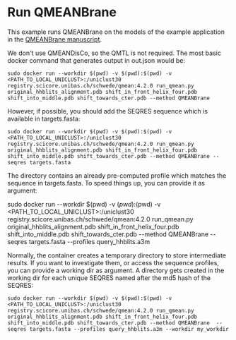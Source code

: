 Run QMEANBrane
==============

This example runs QMEANBrane on the models of the example application in the 
[QMEANBrane manuscript](https://doi.org/10.1093/bioinformatics/btu457).

We don't use QMEANDisCo, so the QMTL is not required. The most basic docker 
command that generates output in out.json would be:

```terminal
sudo docker run --workdir $(pwd) -v $(pwd):$(pwd) -v <PATH_TO_LOCAL_UNICLUST>:/uniclust30 registry.scicore.unibas.ch/schwede/qmean:4.2.0 run_qmean.py original_hhblits_alignment.pdb shift_in_front_helix_four.pdb shift_into_middle.pdb shift_towards_cter.pdb --method QMEANBrane
```

However, if possible, you should add the SEQRES sequence which is available in 
targets.fasta:

```terminal
sudo docker run --workdir $(pwd) -v $(pwd):$(pwd) -v <PATH_TO_LOCAL_UNICLUST>:/uniclust30 registry.scicore.unibas.ch/schwede/qmean:4.2.0 run_qmean.py original_hhblits_alignment.pdb shift_in_front_helix_four.pdb shift_into_middle.pdb shift_towards_cter.pdb --method QMEANBrane --seqres targets.fasta
```
The directory contains an already pre-computed profile which matches the 
sequence in targets.fasta. To speed things up, you can provide it as argument:

sudo docker run --workdir $(pwd) -v $(pwd):$(pwd) -v <PATH_TO_LOCAL_UNICLUST>:/uniclust30 registry.scicore.unibas.ch/schwede/qmean:4.2.0 run_qmean.py original_hhblits_alignment.pdb shift_in_front_helix_four.pdb shift_into_middle.pdb shift_towards_cter.pdb --method QMEANBrane  --seqres targets.fasta --profiles query_hhblits.a3m

Normally, the container creates a temporary directory to store intermediate 
results. If you want to investigate them, or access the sequence profiles,
you can provide a working dir as argument. A directory gets created in the 
working dir for each unique SEQRES named after the md5 hash of the SEQRES:

```terminal
sudo docker run --workdir $(pwd) -v $(pwd):$(pwd) -v <PATH_TO_LOCAL_UNICLUST>:/uniclust30 registry.scicore.unibas.ch/schwede/qmean:4.2.0 run_qmean.py original_hhblits_alignment.pdb shift_in_front_helix_four.pdb shift_into_middle.pdb shift_towards_cter.pdb --method QMEANBrane  --seqres targets.fasta --profiles query_hhblits.a3m --workdir my_workdir
```

